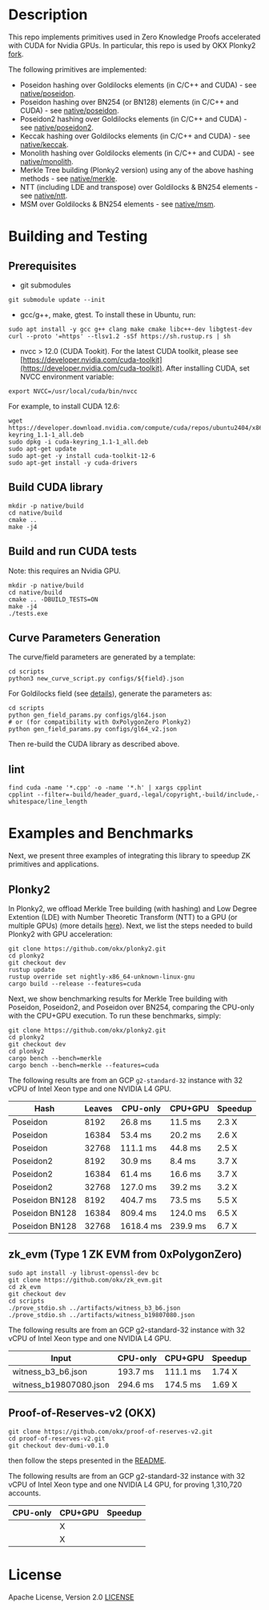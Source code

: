# Description

This repo implements primitives used in Zero Knowledge Proofs accelerated with CUDA for Nvidia GPUs. In particular, this repo is used by OKX Plonky2 [fork](https://github.com/okx/plonky2).

The following primitives are implemented:

- Poseidon hashing over Goldilocks elements (in C/C++ and CUDA) - see [native/poseidon](native/poseidon).
- Poseidon hashing over BN254 (or BN128) elements (in C/C++ and CUDA) - see [native/poseidon](native/poseidon).
- Poseidon2 hashing over Goldilocks elements (in C/C++ and CUDA) - see [native/poseidon2](native/poseidon2).
- Keccak hashing over Goldilocks elements (in C/C++ and CUDA) - see [native/keccak](native/keccak).
- Monolith hashing over Goldilocks elements (in C/C++ and CUDA) - see [native/monolith](native/monolith).
- Merkle Tree building (Plonky2 version) using any of the above hashing methods - see [native/merkle](native/merkle).
- NTT (including LDE and transpose) over Goldilocks & BN254 elements - see [native/ntt](native/ntt).
- MSM over Goldilocks & BN254 elements - see [native/msm](native/msm).

# Building and Testing
## Prerequisites

- git submodules
```
git submodule update --init
```

- gcc/g++, make, gtest. To install these in Ubuntu, run:
```
sudo apt install -y gcc g++ clang make cmake libc++-dev libgtest-dev
curl --proto '=https' --tlsv1.2 -sSf https://sh.rustup.rs | sh
```

- nvcc > 12.0 (CUDA Tookit). For the latest CUDA toolkit, please see [https://developer.nvidia.com/cuda-toolkit](https://developer.nvidia.com/cuda-toolkit). After installing CUDA, set NVCC environment variable:
```
export NVCC=/usr/local/cuda/bin/nvcc
```

For example, to install CUDA 12.6:
```
wget https://developer.download.nvidia.com/compute/cuda/repos/ubuntu2404/x86_64/cuda-keyring_1.1-1_all.deb
sudo dpkg -i cuda-keyring_1.1-1_all.deb
sudo apt-get update
sudo apt-get -y install cuda-toolkit-12-6
sudo apt-get install -y cuda-drivers
```

## Build CUDA library
```
mkdir -p native/build
cd native/build
cmake ..
make -j4
```

## Build and run CUDA tests
Note: this requires an Nvidia GPU.

```
mkdir -p native/build
cd native/build
cmake .. -DBUILD_TESTS=ON
make -j4
./tests.exe
```

## Curve Parameters Generation
The curve/field parameters are generated by a template:
```
cd scripts
python3 new_curve_script.py configs/${field}.json
```

For Goldilocks field (see [details](native/README.md#goldilocks-field-parameters)), generate the parameters as:
```
cd scripts
python gen_field_params.py configs/gl64.json
# or (for compatibility with OxPolygonZero Plonky2)
python gen_field_params.py configs/gl64_v2.json
```
Then re-build the CUDA library as described above.

## lint
```
find cuda -name '*.cpp' -o -name '*.h' | xargs cpplint
cpplint --filter=-build/header_guard,-legal/copyright,-build/include,-whitespace/line_length
```

# Examples and Benchmarks
Next, we present three examples of integrating this library to speedup ZK primitives and applications.

## Plonky2

In Plonky2, we offload Merkle Tree building (with hashing) and Low Degree Extention (LDE) with Number Theoretic Transform (NTT) to a GPU (or multiple GPUs) (more details [here](native/README.md#algorithms-and-data-structures)). Next, we list the steps needed to build Plonky2 with GPU acceleration:

```
git clone https://github.com/okx/plonky2.git
cd plonky2
git checkout dev
rustup update
rustup override set nightly-x86_64-unknown-linux-gnu
cargo build --release --features=cuda
```

Next, we show benchmarking results for Merkle Tree building with Poseidon, Poseidon2, and Poseidon over BN254, comparing the CPU-only with the CPU+GPU execution. To run these benchmarks, simply:
```
git clone https://github.com/okx/plonky2.git
cd plonky2
git checkout dev
cd plonky2
cargo bench --bench=merkle
cargo bench --bench=merkle --features=cuda
```

The following results are from an GCP ``g2-standard-32`` instance with 32 vCPU of Intel Xeon type and one NVIDIA L4 GPU.

Hash | Leaves | CPU-only |	CPU+GPU | Speedup
--- | --- | --- | --- | ---
Poseidon | 8192	    | 26.8 ms  | 11.5 ms  | 2.3 X
Poseidon | 16384	| 53.4 ms  | 20.2 ms  | 2.6 X
Poseidon | 32768	| 111.1 ms | 44.8 ms  | 2.5 X
Poseidon2 | 8192    | 30.9 ms  | 8.4 ms   | 3.7 X
Poseidon2 | 16384   | 61.4 ms  | 16.6 ms  | 3.7 X
Poseidon2 | 32768   | 127.0 ms | 39.2 ms  | 3.2 X
Poseidon BN128 | 8192  | 404.7 ms  | 73.5 ms  | 5.5 X
Poseidon BN128 | 16384 | 809.4 ms  | 124.0 ms | 6.5 X
Poseidon BN128 | 32768 | 1618.4 ms | 239.9 ms | 6.7 X


## zk_evm (Type 1 ZK EVM from 0xPolygonZero)

```
sudo apt install -y librust-openssl-dev bc
git clone https://github.com/okx/zk_evm.git
cd zk_evm
git checkout dev
cd scripts
./prove_stdio.sh ../artifacts/witness_b3_b6.json
./prove_stdio.sh ../artifacts/witness_b19807080.json
```

The following results are from an GCP g2-standard-32 instance with 32 vCPU of Intel Xeon type and one NVIDIA L4 GPU.

Input | CPU-only |	CPU+GPU | Speedup
--- | --- | --- | ---
witness_b3_b6.json     | 193.7 ms |  111.1 ms | 1.74 X
witness_b19807080.json | 294.6 ms |	 174.5 ms | 1.69 X

## Proof-of-Reserves-v2 (OKX)

```
git clone https://github.com/okx/proof-of-reserves-v2.git
cd proof-of-reserves-v2.git
git checkout dev-dumi-v0.1.0
```
then follow the steps presented in the [README](https://github.com/okx/proof-of-reserves-v2/blob/dev-dumi-v0.1.0/README.md).

The following results are from an GCP g2-standard-32 instance with 32 vCPU of Intel Xeon type and one NVIDIA L4 GPU, for proving 1,310,720 accounts.

CPU-only |	CPU+GPU | Speedup
--- | --- | ---
 | | X
 | | X

# License

Apache License, Version 2.0 [LICENSE](LICENSE)

